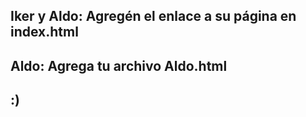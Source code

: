 ## Iker y Aldo: Agregén el enlace a su página en index.html
## Aldo: Agrega tu archivo Aldo.html
## :)
